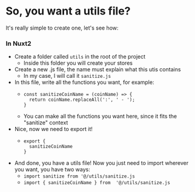 # So, you want a utils file?
It's really simple to create one, let's see how:

### In Nuxt2
- Create a folder called ```utils``` in the root of the project
  - Inside this folder you will create your stores
- Create a new .js file, the name must explain what this utis contains
  - In my case, I will call it ``sanitize.js``
- In this file, write all the functions you want, for example:
  - ```
    const sanitizeCoinName = (coinName) => {
      return coinName.replaceAll(':', ' - ');
    }
    ```
  - You can make all the functions you want here, since it fits the "sanitize" context
- Nice, now we need to export it!
  - ```
    export {
      sanitizeCoinName
    }
    ```
- And done, you have a utils file! Now you just need to import wherever you want, you have two ways:
  - `import sanitize from '@/utils/sanitize.js`
  - `import { sanitizeCoinName } from  '@/utils/sanitize.js`

